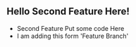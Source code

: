 ## Hello Second Feature Here!


- Second Feature Put some code Here
- I am adding this form 'Feature Branch'